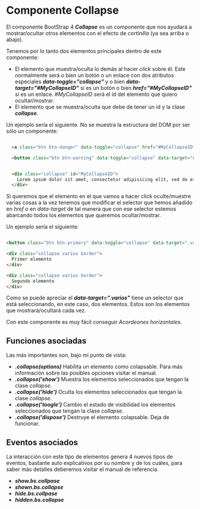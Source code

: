 
# Componente Collapse

El componente BootStrap 4 ***Collapse*** es un componente que nos ayudará a mostrar/ocultar otros elementos con el efecto de *cortinilla* (ya sea arriba o abajo).

Tenemos por lo tanto dos elementos principales dentro de este componente:

* El elemento que muestra/oculta lo demás al hacer *click* sobre él. Este normalmente será o bien un botón o un enlace con dos atributos especiales ***data-toggle="collapse"***  y o bien ***data-target="#MyCollapseID"*** si es un botón o bien ***href="#MyCollapseID"*** si es un enlace. *#MyCollapseID* será el id del elemento que quiero ocultar/mostrar.
* El elemento que se muestra/oculta que debe de tener un id y la clase ***collapse***.


Un ejemplo sería el siguiente. No se muestra la estructura del DOM por ser sólo un componente:

```html

  <a class="btn btn-danger" data-toggle="collapse" href="#MyCollapseID">Ocultar/Mostrar</a>

  <button class="btn btn-warning" data-toggle="collapse" data-target="#MyCollapseID">Ocultar/Mostrar</button>


  <div class="collapse" id="MyCollapseID">
    Lorem ipsum dolor sit amet, consectetur adipisicing elit, sed do eiusmod tempor incididunt ut labore et dolore magna aliqua. Ut enim ad minim veniam, quis nostrud exercitation ullamco laboris nisi ut aliquip ex ea commodo consequat. Duis aute irure dolor in reprehenderit in voluptate velit esse cillum dolore eu fugiat nulla pariatur. Excepteur sint occaecat cupidatat non proident, sunt in culpa qui officia deserunt mollit anim id est laborum.
  </div>

```

Si queremos que el elemento en el que vamos a hacer click oculte/muestre varias cosas a la vez tenemos que modificar el selector que hemos añadido en *href* o en *data-target* de tal manera que con ese selector estemos abarcando todos los elementos que queremos ocultar/mostrar.

Un ejemplo sería el siguiente:

```html

<button class="btn btn-primary" data-toggle="collapse" data-target=".varios">Ocultar/Mostrar</button>

<div class="collapse varios border">
  Primer elemento
</div>

<div class="collapse varios border">
  Segundo elemento
</div>

```

Como se puede apreciar el ***data-target=".varios"*** tiene un selector que está seleccionando, en este caso, dos elementos. Estos son los elementos que mostrará/ocultará cada vez.

Con este componente es muy fácil conseguir *Acordeones horizontales*.

## Funciones asociadas

Las más importantes son, bajo mi punto de vista:

* ***.collapse(options)*** Habilita un elemento como colapsable. Para más información sobre las posibles opciones visitar el manual.
* ***.collapse('show')*** Muestra los elementos seleccionados que tengan la clase *collapse*.
* ***.collapse('hide')*** Oculta los elementos seleccionados que tengan la clase *collapse*.
* ***.collapse('toogle')*** Cambio el estado de visibilidad los elementos seleccionados que tengan la clase *collapse*.
* ***.collapse('dispose')*** Destruye el elemento colapsable. Deja de funcionar.

## Eventos asociados

La interacción con este tipo de elementos genera 4 nuevos tipos de eventos, bastante auto explicativos por su nombre y de los cuáles, para saber más detalles deberemos visitar el manual de referencia.

* ***show.bs.collpase***
* ***shown.bs.collapse***
* ***hide.bs.collpase***
* ***hidden.bs.collapse***
